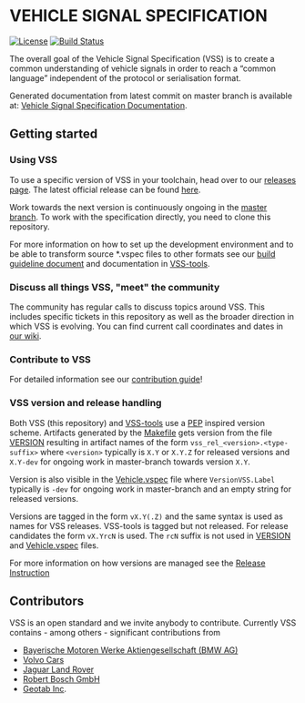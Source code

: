# VEHICLE SIGNAL SPECIFICATION

[![License](https://img.shields.io/badge/License-MPL%202.0-blue.svg)](https://opensource.org/licenses/MPL-2.0)
[![Build Status](https://github.com/COVESA/vehicle_signal_specification/actions/workflows/buildcheck.yml/badge.svg)](https://github.com/COVESA/vehicle_signal_specification/actions/workflows/buildcheck.yml?query=branch%3Amaster)

The overall goal of the Vehicle Signal Specification (VSS) is to create a common understanding of vehicle signals in order to reach a “common language” independent of the protocol or serialisation format.

Generated documentation from latest commit on master branch is available at: [Vehicle Signal Specification Documentation](https://covesa.github.io/vehicle_signal_specification/).

## Getting started

### Using VSS
To use a specific version of VSS in your toolchain, head over to our [releases page](https://github.com/COVESA/vehicle_signal_specification/releases/).
The latest official release can be found [here](https://github.com/COVESA/vehicle_signal_specification/releases/latest).

Work towards the next version is continuously ongoing in the [master branch](https://github.com/COVESA/vehicle_signal_specification/tree/master).
To work with the specification directly, you need to clone this repository.

For more information on how to set up the development environment and to be able to transform source *.vspec files to
other formats see our [build guideline document](BUILD.md) and documentation in [VSS-tools](https://github.com/COVESA/vss-tools/blob/master/README.md).

### Discuss all things VSS, "meet" the community

The community has regular calls to discuss topics around VSS.
This includes specific tickets in this repository as well as the broader direction in which VSS is evolving.
You can find current call coordinates and dates in [our wiki](https://github.com/COVESA/vehicle_signal_specification/wiki/Weekly-meeting#meeting).

### Contribute to VSS

For detailed information see our [contribution guide](CONTRIBUTING.md)!

### VSS version and release handling

Both VSS (this repository) and [VSS-tools](https://github.com/COVESA/vss-tools) use a [PEP](https://peps.python.org/pep-0440/)
inspired version scheme. Artifacts generated by the [Makefile](Makefile) gets version from the file [VERSION](VERSION)
resulting in artifact names of the form `vss_rel_<version>.<type-suffix>` where `<version>` typically is `X.Y` or `X.Y.Z`
for released versions and `X.Y-dev` for ongoing work in master-branch towards version `X.Y`.

Version is also visible in the [Vehicle.vspec](spec/Vehicle/Vehicle.vspec) file where `VersionVSS.Label` typically is
`-dev` for ongoing work in master-branch and an empty string for released versions.

Versions are tagged in the form `vX.Y(.Z)` and the same syntax is used as names for VSS releases.
VSS-tools is tagged but not released.
For release candidates the form `vX.YrcN` is used. The `rcN` suffix is not used in [VERSION](VERSION) and
[Vehicle.vspec](spec/Vehicle/Vehicle.vspec) files.

For more information on how versions are managed see the [Release Instruction](https://github.com/COVESA/vehicle_signal_specification/wiki/Release-Instructions-and-Checklist)

## Contributors
VSS is an open standard and we invite anybody to contribute. Currently VSS contains - among others - significant  contributions from
 - [Bayerische Motoren Werke Aktiengesellschaft (BMW AG)](https://www.bmwgroup.com/en.html)
 - [Volvo Cars](https://www.volvocars.com/)
 - [Jaguar Land Rover](https://www.jaguarlandrover.com/)
 - [Robert Bosch GmbH](https://www.bosch.com/)
 - [Geotab Inc](https://www.geotab.com/about/).
